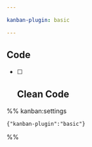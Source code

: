 ```yaml
---

kanban-plugin: basic

---
```


## Code

- [ ] ## Clean Code




%% kanban:settings
```
{"kanban-plugin":"basic"}
```
%%
